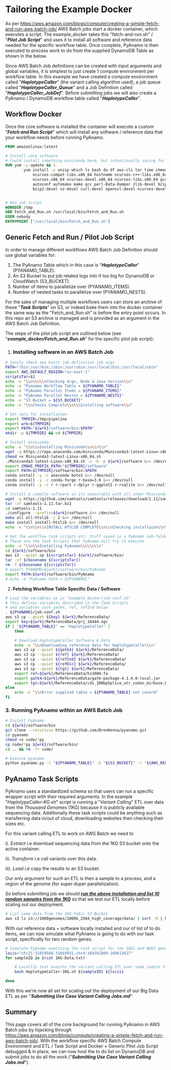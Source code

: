 # Tailoring the Example Docker

As per https://aws.amazon.com/blogs/compute/creating-a-simple-fetch-and-run-aws-batch-job/ AWS Batch jobs start a docker container, which executes a script. The example_docker takes this "fetch-and-run.sh" / "***Pilot Job Script***" and uses it to install all software and reference data needed for the specific workflow table. Once complete, PyAnamo is then executed to process work to do from the supplied DynamoDB Table as shown in the below.

Since AWS Batch Job definitions can be created with input arguments and global variables, it is simplest to just create 1 compute environment per workflow table. In this example we have created a compute environment called "***HaplotypeCaller***" (the variant calling algorithm used), a job queue called "***HaplotypeCaller_Queue***" and a Job Definition called "***HaplotypeCaller_JobDef***". Before submitting jobs we will also create a PyAnamo / DynamoDB workflow table called "***HaplotypeCaller***".



## Workflow Docker 

Once the core software is installed the container will execute a custom "***Fetch and Run Script***" which will install any software / reference data that your workflow needs before running PyAnamo.

```dockerfile
FROM amazonlinux:latest

# Install core software
# Could install something miniconda here, but intentionally saving for the job script
RUN yum -y update && \
        yum install -y unzip which ls bash du df aws-cli tar time chmod \ 
        	ncurses-compat-libs.x86_64 hostname ncurses-c++-libs.x86_64 \ 
        	ncurses.x86_64 ncurses-devel.x86_64 ncurses-libs.x86_64 gcc \ 
        	autoconf automake make gcc perl-Data-Dumper zlib-devel bzip2 \ 
        	bzip2-devel xz-devel curl-devel openssl-devel ncurses-devel java-1.8.0-openjdk wget curl


# Run job script
WORKDIR /tmp
ADD Fetch_and_Run.sh /usr/local/bin/Fetch_and_Run.sh
USER nobody
ENTRYPOINT ["/usr/local/bin/Fetch_and_Run.sh"]
```



## Generic Fetch and Run / Pilot Job Script

In order to manage different workflows AWS Batch Job Definition should use global variables for:

1. The PyAnamo Table which in this case is "***HaplotypeCaller***"  (PYANAMO_TABLE).
2. An S3 Bucket to put job related logs into if too big for DynamoDB or CloudWatch (S3_BUCKET).
3. Number of items to parallelize over (PYANAMO_ITEMS).
4. Number of nested tasks to parallelize over (PYANAMO_NESTS).

For the sake of managing multiple workflows users can store an archive of these "***Task Scripts***" on S3, or indeed bake them into the docker container the same way as the "Fetch_and_Run.sh" is before the entry point occurs. In this repo an S3 archive is managed and is provided as an argument in the AWS Batch Job Definition.

The steps of the pilot job script are outlined below (see "***example_docker/Fetch_and_Run.sh***" for the specific pilot job script):

1. ### **Installing software in an AWS Batch Job**

```bash
# Sanity check aws batch job definition job args
PATH="/bin:/usr/bin:/sbin:/usr/sbin:/usr/local/bin:/usr/local/sbin"
export AWS_DEFAULT_REGION="us-east-1"
scriptsTar=$1
echo -e "\\n\\n\\nChecking Args, Node & Java Version\\n"
echo -e "Pyanamo Workflow Table = ${PYANAMO_TABLE}"
echo -e "PyAnamo Parallel Items = ${PYANAMO_ITEMS}"
echo -e "PyAnamo Parallel Nestes = ${PYANAMO_NESTS}"
echo -e "S3 Bucket = ${S3_BUCKET}"
echo -e "\\nChecks Complete\\n\\nInstalling software\\n"

# Set vars for installation
export TMPDIR=/tmp/pipeline
export wrk=${TMPDIR}
export PATH="${wrk}/software/bin:$PATH"
mkdir -p ${TMPDIR} && cd ${TMPDIR}

# Install miniconda
echo -e "\\n\\nInstalling Miniconda\\n\\n\\n"
wget -q https://repo.anaconda.com/miniconda/Miniconda3-latest-Linux-x86_64.sh
chmod +x Miniconda3-latest-Linux-x86_64.sh
./Miniconda3-latest-Linux-x86_64.sh -u -b -p ${wrk}/software &>> /dev/null
export CMAKE_PREFIX_PATH="${TMPDIR}/software"
export PATH=${TMPDIR}/software/bin:$PATH
conda install -y -c anaconda boto3 &>> /dev/null
conda install -y -c conda-forge r-base=3.6 &>> /dev/null
conda install -y -c r r-rpart r-dplyr r-ggplot2 r-rsqlite &>> /dev/null

# Install & complie software so its executable with all other Miniconda software
wget -q https://github.com/samtools/samtools/releases/download/1.11/samtools-1.11.tar.bz2
tar -xf samtools-1.11.tar.bz2
cd samtools-1.11
./configure --prefix=${wrk}/software &>> /dev/null
make all all-htslib -j 2 &>> /dev/null
make install install-htslib &>> /dev/null
echo -e "\\n\\n\\nINSTALL HTSLIB COMPLETE\\n\\nChecking installaion\\n\n"

# Get the workflow task scripts etc: Stuff saved in a PyAnamo sub-folder
# These are the Task Scripts that PyAnamo will try to execute
echo -e "\\n\\nInstalling PyAnamo\\n\\n\\n"
cd ${wrk}/software/bin
aws s3 --quiet cp ${scriptsTar} ${wrk}/software/bin/
tar -xf $(basename ${scriptsTar})
rm -f $(basename ${scriptsTar})
# export PYANAMO=${wrk}/software/bin/PyAnamo
export PATH=${wrk}/software/bin/PyAnamo
# echo -e "PyAnamo Path = ${PYANAMO}"
```



2. **Fetching Workflow Table Specific Data / Software**

```bash
# Load the variables as in "example_docker/job-conf.sh"
# This defines variables described in the Task Scripts
# and variables such gatk4, ref, refInd below
. ${PYANAMO}/job-conf.sh
aws s3 cp --quiet ${key} ${wrk}/ReferenceData/
export key=${wrk}/ReferenceData/prj_16444.ngc
if [ "${PYANAMO_TABLE}" == "HaplotypeCaller" ]
	then

	# Download HaplotypeCaller Software & Data
	echo -e "\\nDownloading reference data for HaplotypeCaller\\n"
	aws s3 cp --quiet ${gatk4} ${wrk}/ReferenceData/
	aws s3 cp --quiet ${ref} ${wrk}/ReferenceData/
	aws s3 cp --quiet ${refInd} ${wrk}/ReferenceData/
	aws s3 cp --quiet ${refDic} ${wrk}/ReferenceData/
	aws s3 cp --quiet ${tgt} ${wrk}/ReferenceData/
	export ref=${wrk}/ReferenceData/hs38DH.fa
	export gatk4=${wrk}/ReferenceData/gatk-package-4.1.4.0-local.jar
	export tgt=${wrk}/ReferenceData/cds_100bpSplice_utr_codon_mirbase.bed
else
	echo -e "\\nError supplied table = ${PYANAMO_TABLE} not coverd"
fi
```



### 3. Running PyAnamo within an AWS Batch Job

```bash
# Install PyAnamo
cd ${wrk}/software/bin
git clone --recursive https://github.com/BrenKenna/pyanamo.git
cd pyanamo
chmod +x code/*py
cp code/*py ${wrk}/software/bin/
cd .. && rm -fr code/

# Execute pyanamo
python pyanamo.py -t "${PYANAMO_TABLE}" -b "${S3_BUCKET}" -r "${AWS_REGION}"
```



## PyAnamo Task Scripts

PyAnamo uses a standardized schema so that users can run a specific wrapper script with their required arguments. In the example "*HaplotypeCaller-KG.sh*" script is running a "*Variant Calling*" ETL over data from the *Thousand Genomes* (1KG) because it is publicly available sequencing data. Additionally these task scripts could be anything such as transferring data in/out of cloud, downloading websites then checking their sizes etc.

For this variant calling ETL to work on AWS Batch we need to 

i). *Extract* i.e download sequencing data from the 1KG S3 bucket onto the active container.

ii). *Transform* i.e call variants over this data.

iii). *Load* i.e copy the results to an S3 bucket.

Our only argument for such an ETL is then a sample to a process, and a region of the genome (for super duper parallelization).

So before submitting job we should **<u>*run the above installation and list 10 random samples from the 1KG*</u>** so that we test our ETL locally before scaling out our deployment.

```bash
# List some data from the 1KG Pubic S3 Bucket
aws s3 ls s3://1000genomes/1000G_2504_high_coverage/data/ | sort -R | head | sed 's/\///g' | awk '{print $NF}' > 1KG-Data.txt
```

With our reference data + software locally installed and our of list of to do items, we can now simulate what PyAnamo is going to do with our task script, specifically for two random genes.

```bash
# Simulate PyAnamo exectuing the task script for the SOD1 and NEK1 genes
locis="chr21:31659566-31669931,chr4:169391809-169613627"
for sampleID in $(cat 1KG-Data.txt)

	# Locallly test execute the variant calling ETL over some sample from the 1KG bucket
	bash HaplotypeCaller-1KG.sh ${sampleID} ${locis}

done
```

With this we're now all set for scaling out the deployment of our Big Data ETL as per "***Submitting Use Case Variant Calling Jobs.md***"

## Summary

This page covers all of the core background for running PyAnamo in AWS Batch jobs by hijacking through https://aws.amazon.com/blogs/compute/creating-a-simple-fetch-and-run-aws-batch-job/. With the workflow specific AWS Batch Compute Environment and ETL / Task Script and Docker + Generic Pilot Job Script debugged & in place, we can now host the to do list on DynamoDB and submit jobs to do all the work ("***Submitting Use Case Variant Calling Jobs.md***").
